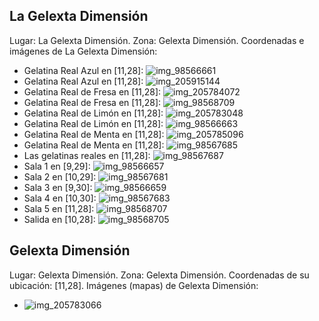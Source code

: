 ## La Gelexta Dimensión
Lugar: La Gelexta Dimensión.
Zona: Gelexta Dimensión.
Coordenadas e imágenes de La Gelexta Dimensión:
- Gelatina Real Azul en [11,28]: ![img_98566661](https://media.discordapp.net/attachments/1115311447145193482/1115371754530021496/98566661.jpg)
- Gelatina Real Azul en [11,28]: ![img_205915144](https://media.discordapp.net/attachments/1115311447145193482/1115348145283534949/205915144.jpg)
- Gelatina Real de Fresa en [11,28]: ![img_205784072](https://media.discordapp.net/attachments/1115311447145193482/1115347755502682183/205784072.jpg)
- Gelatina Real de Fresa en [11,28]: ![img_98568709](https://media.discordapp.net/attachments/1115311447145193482/1115371792366837760/98568709.jpg)
- Gelatina Real de Limón en [11,28]: ![img_205783048](https://media.discordapp.net/attachments/1115311447145193482/1115347683582955590/205783048.jpg)
- Gelatina Real de Limón en [11,28]: ![img_98566663](https://media.discordapp.net/attachments/1115311447145193482/1115371756455215124/98566663.jpg)
- Gelatina Real de Menta en [11,28]: ![img_205785096](https://media.discordapp.net/attachments/1115311447145193482/1115347828760387754/205785096.jpg)
- Gelatina Real de Menta en [11,28]: ![img_98567685](https://media.discordapp.net/attachments/1115311447145193482/1115371762859913308/98567685.jpg)
- Las gelatinas reales en [11,28]: ![img_98567687](https://media.discordapp.net/attachments/1115311447145193482/1115371784674480159/98567687.jpg)
- Sala 1 en [9,29]: ![img_98566657](https://media.discordapp.net/attachments/1115311447145193482/1115371749748523189/98566657.jpg)
- Sala 2 en [10,29]: ![img_98567681](https://media.discordapp.net/attachments/1115311447145193482/1115371758787240086/98567681.jpg)
- Sala 3 en [9,30]: ![img_98566659](https://media.discordapp.net/attachments/1115311447145193482/1115371752516751370/98566659.jpg)
- Sala 4 en [10,30]: ![img_98567683](https://media.discordapp.net/attachments/1115311447145193482/1115371760276213880/98567683.jpg)
- Sala 5 en [11,28]: ![img_98568707](https://media.discordapp.net/attachments/1115311447145193482/1115371790655570011/98568707.jpg)
- Salida en [10,28]: ![img_98568705](https://media.discordapp.net/attachments/1115311447145193482/1115371788185108540/98568705.jpg)

## Gelexta Dimensión
Lugar: Gelexta Dimensión.
Zona: Gelexta Dimensión.
Coordenadas de su ubicación: [11,28].
Imágenes (mapas) de Gelexta Dimensión:
- ![img_205783066](https://media.discordapp.net/attachments/1115311447145193482/1115347718781538506/205783066.jpg)